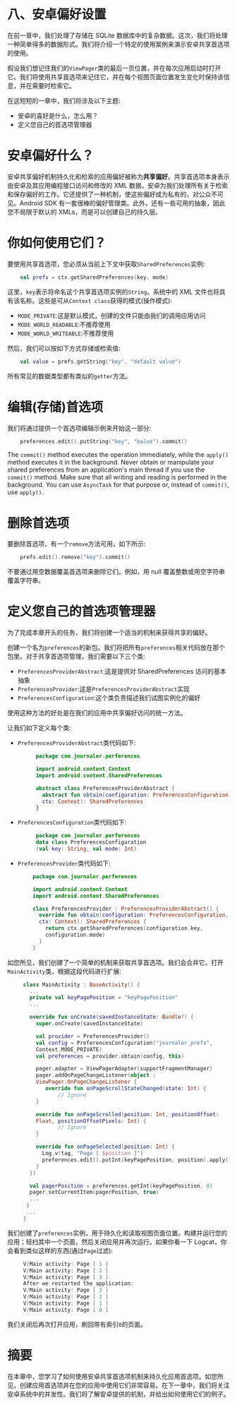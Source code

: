 # 八、安卓偏好设置

在前一章中，我们处理了存储在 SQLite 数据库中的复杂数据。这次，我们将处理一种简单得多的数据形式。我们将介绍一个特定的使用案例来演示安卓共享首选项的使用。

假设我们想记住我们的`ViewPager`类的最后一页位置，并在每次应用启动时打开它。我们将使用共享首选项来记住它，并在每个视图页面位置发生变化时保持该信息，并在需要时检索它。

在这短短的一章中，我们将涉及以下主题:

*   安卓的喜好是什么，怎么用？
*   定义您自己的首选项管理器

# 安卓偏好什么？

安卓共享偏好机制持久化和检索的应用偏好被称为**共享偏好**。共享首选项本身表示由安卓及其应用编程接口访问和修改的 XML 数据。安卓为我们处理所有关于检索和保存偏好的工作。它还提供了一种机制，使这些偏好成为私有的，对公众不可见。Android SDK 有一套很棒的偏好管理类。此外，还有一些可用的抽象，因此您不局限于默认的 XMLs，而是可以创建自己的持久层。

# 你如何使用它们？

要使用共享首选项，您必须从当前上下文中获取`SharedPreferences`实例:

```kt
    val prefs = ctx.getSharedPreferences(key, mode) 
```

这里，`key`表示将命名这个共享首选项实例的`String`。系统中的 XML 文件也将具有该名称。这些是可从`Context class`获得的模式(操作模式):

*   `MODE_PRIVATE`:这是默认模式，创建的文件只能由我们的调用应用访问
*   `MODE_WORLD_READABLE`:不推荐使用
*   `MODE_WORLD_WRITEABLE`:不推荐使用

然后，我们可以按如下方式存储或检索值:

```kt
    val value = prefs.getString("key", "default value")  
```

所有常见的数据类型都有类似的`getter`方法。

# 编辑(存储)首选项

我们将通过提供一个首选项编辑示例来开始这一部分:

```kt
    preferences.edit().putString("key", "balue").commit() 
```

The `commit()` method executes the operation immediately, while the `apply()` method executes it in the background.
Never obtain or manipulate your shared preferences from an application's main thread if you use the `commit()` method.
Make sure that all writing and reading is performed in the background. You can use `AsyncTask` for that purpose or, instead of `commit()`, use `apply()`.

# 删除首选项

要删除首选项，有一个`remove`方法可用，如下所示:

```kt
    prefs.edit().remove("key").commit() 
```

不要通过用空数据覆盖首选项来删除它们。例如，用 null 覆盖整数或用空字符串覆盖字符串。

# 定义您自己的首选项管理器

为了完成本章开头的任务，我们将创建一个适当的机制来获得共享的偏好。

创建一个名为`preferences`的新包。我们将把所有`preferences`相关代码放在那个包里。对于共享首选项管理，我们需要以下三个类:

*   `PreferencesProviderAbstract`:这是提供对 SharedPreferences 访问的基本抽象
*   `PreferencesProvider`:这是`PreferencesProviderAbstract`实现
*   `PreferencesConfiguration`:这个类负责描述我们试图实例化的偏好

使用这种方法的好处是在我们的应用中共享偏好访问的统一方法。

让我们如下定义每个类:

*   `PreferencesProviderAbstract`类代码如下:

```kt
         package com.journaler.perferences 

         import android.content.Context 
         import android.content.SharedPreferences 

         abstract class PreferencesProviderAbstract { 
           abstract fun obtain(configuration: PreferencesConfiguration,
           ctx: Context): SharedPreferences 
         } 
```

*   `PreferencesConfiguration`类代码如下:

```kt
         package com.journaler.perferences 
         data class PreferencesConfiguration
         (val key: String, val mode: Int) 
```

*   `PreferencesProvider`类代码如下:

```kt
        package com.journaler.perferences 

        import android.content.Context 
        import android.content.SharedPreferences 

        class PreferencesProvider : PreferencesProviderAbstract() { 
          override fun obtain(configuration: PreferencesConfiguration,
          ctx: Context): SharedPreferences { 
            return ctx.getSharedPreferences(configuration.key,
            configuration.mode) 
          } 
        } 
```

如您所见，我们创建了一个简单的机制来获取共享首选项。我们会合并它。打开`MainActivity`类，根据这段代码进行扩展:

```kt
     class MainActivity : BaseActivity() { 
       ... 
       private val keyPagePosition = "keyPagePosition" 
       ... 

       override fun onCreate(savedInstanceState: Bundle?) { 
         super.onCreate(savedInstanceState) 

         val provider = PreferencesProvider() 
         val config = PreferencesConfiguration("journaler_prefs",
         Context.MODE_PRIVATE) 
         val preferences = provider.obtain(config, this) 

         pager.adapter = ViewPagerAdapter(supportFragmentManager) 
         pager.addOnPageChangeListener(object :
         ViewPager.OnPageChangeListener { 
            override fun onPageScrollStateChanged(state: Int) { 
                // Ignore 
         } 

         override fun onPageScrolled(position: Int, positionOffset:
         Float, positionOffsetPixels: Int) { 
                // Ignore 
         } 

         override fun onPageSelected(position: Int) { 
           Log.v(tag, "Page [ $position ]") 
           preferences.edit().putInt(keyPagePosition, position).apply() 
         } 
       }) 

       val pagerPosition = preferences.getInt(keyPagePosition, 0) 
       pager.setCurrentItem(pagerPosition, true) 
       ... 
      } 
      ... 
     } 
```

我们创建了`preferences`实例，用于持久化和读取视图页面位置。构建并运行您的应用；轻扫其中一个页面，然后关闭应用并再次运行。如果你看一下 Logcat，你会看到类似这样的东西(通过`Page`过滤):

```kt
     V/Main activity: Page [ 1 ] 
     V/Main activity: Page [ 2 ] 
     V/Main activity: Page [ 3 ] 
     After we restarted the application: 
     V/Main activity: Page [ 3 ] 
     V/Main activity: Page [ 2 ] 
     V/Main activity: Page [ 1 ] 
     V/Main activity: Page [ 0 ] 
```

我们关闭后再次打开应用，刷回带有索引`0`的页面。

# 摘要

在本章中，您学习了如何使用安卓共享首选项机制来持久化应用首选项。如您所见，创建应用首选项并在您的应用中使用它们非常容易。在下一章中，我们将关注安卓系统中的并发性。我们将了解安卓提供的机制，并给出如何使用它们的例子。